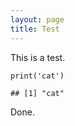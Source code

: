 ```yaml
---
layout: page
title: Test
---
```

 
This is a test.
 

    print('cat')

    ## [1] "cat"
 
Done.

